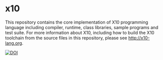 # x10

This repository contains the core implementation of X10 programming
language including compiler, runtime, class libraries, sample programs
and test suite.  For more information about X10, including how to
build the X10 toolchain from the source files in this repository,
please see http://x10-lang.org.

[![DOI](https://zenodo.org/badge/21876/x10-lang/x10.svg)](https://zenodo.org/badge/latestdoi/21876/x10-lang/x10)
